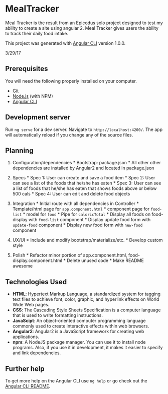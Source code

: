 # MealTracker

Meal Tracker is the result from an Epicodus solo project designed to test my ability to create a site using angular 2. Meal Tracker gives users the ability to track their daily food intake.

This project was generated with [Angular CLI](https://github.com/angular/angular-cli) version 1.0.0.

3/29/17

## Prerequisites

You will need the following properly installed on your computer.

* [Git](https://git-scm.com/)
* [Node.js](https://nodejs.org/) (with NPM)
* [Angular CLI](https://ember-cli.com/)

## Development server

Run `ng serve` for a dev server. Navigate to `http://localhost:4200/`. The app will automatically reload if you change any of the source files.

## Planning

  1. Configuration/dependencies
    * Bootstrap: package.json
    * All other other dependencies are installed by Angular2 and located in package.json

  2. Specs
    * Spec 1: User can create and save a food item
    * Spec 2: User can see a list of the foods that he/she has eaten
    * Spec 3: User can see a list of foods that he/she has eaten that shows foods above or below 500 cals
    * Spec 4: User can edit and delete food objects

  3. Integration
    * Initial route with all dependencies in Controller
    * Template/html page for `app.component.html`
    * component page for `food-list`
    * model for `food`
    * Pipe for `caloricTotal`
    * Display all foods on food-display with `food-list` component
    * Display update food form with `update-food` component
    * Display new food form with `new-food` component

  4. UX/UI
    * Include and modify bootstrap/materialize/etc.
    * Develop custom style

  5. Polish
    * Refactor minor portion of app.component.html, food-display.component.html
    * Delete unused code
    * Make README awesome

## Technologies Used
  * **HTML**: Hypertext Markup Language, a standardized system for tagging text files to achieve font, color, graphic, and hyperlink effects on World Wide Web pages.
  * **CSS**: The Cascading Style Sheets Specification is a computer language that is used to write formatting instructions.
  * **JavaScipt**: An object-oriented computer programming language commonly used to create interactive effects within web browsers.
  * **Angular2**: Angular2 is a JavaScript framework for creating web applications.
  * **npm**: A NodeJS package manager. You can use it to install node programs. Also, if you use it in development, it makes it easier to specify and link dependencies.

## Further help

To get more help on the Angular CLI use `ng help` or go check out the [Angular CLI README](https://github.com/angular/angular-cli/blob/master/README.md).
